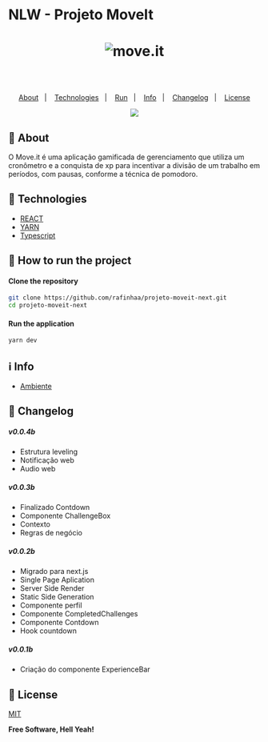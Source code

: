 # NLW - Projeto MoveIt

<h4 align="center">
    <h1 align="center">
      <img alt="move.it" title="move.it" src=".github/logo.png" />
    </h1>
    <br><br>
    <p align="center">
      <a href="#-about">About</a>&nbsp;&nbsp;&nbsp;|&nbsp;&nbsp;&nbsp;
      <a href="#-technologies">Technologies</a>&nbsp;&nbsp;&nbsp;|&nbsp;&nbsp;&nbsp;
      <a href="#-how-to-run-the-project">Run</a>&nbsp;&nbsp;&nbsp;|&nbsp;&nbsp;&nbsp;
      <a href="#-info">Info</a>&nbsp;&nbsp;&nbsp;|&nbsp;&nbsp;&nbsp;
      <a href="#-changelog">Changelog</a>&nbsp;&nbsp;&nbsp;|&nbsp;&nbsp;&nbsp;
      <a href="#-license">License</a>
  </p>
</h4>

<p align="center">
  <a href="https://rocketseat.com.br">
    <img src="https://i.imgur.com/1o7urkT.png">
  </a>
</p>

## 🔖 About
O Move.it é uma aplicação gamificada de gerenciamento que utiliza um cronômetro e a conquista de xp para incentivar a divisão de um trabalho em períodos, com pausas, conforme a técnica de pomodoro.

## 🚀 Technologies
- [REACT](https://reactjs.org/)
- [YARN](https://yarnpkg.com/)
- [Typescript](https://www.typescriptlang.org/)

## 🏁 How to run the project
#### Clone the repository
```bash
git clone https://github.com/rafinhaa/projeto-moveit-next.git
cd projeto-moveit-next
```

#### Run the application
```bash
yarn dev
```

## ℹ️ Info
- [Ambiente](https://www.notion.so/Configura-es-do-ambiente-React-76f2963a042f45b9b9b567a2795945b8)

## 📄 Changelog
##### v0.0.4b
- Estrutura leveling
- Notificação web
- Audio web

##### v0.0.3b
- Finalizado Contdown
- Componente ChallengeBox
- Contexto
- Regras de negócio

##### v0.0.2b
- Migrado para next.js
- Single Page Aplication
- Server Side Render
- Static Side Generation
- Componente perfil
- Componente CompletedChallenges
- Componente Contdown
- Hook countdown 

##### v0.0.1b
- Criação do componente ExperienceBar

## 📝 License

[MIT](LICENSE.txt)

**Free Software, Hell Yeah!**